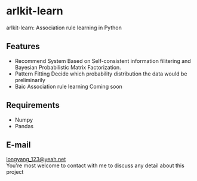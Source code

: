 # arlkit-learn
arlkit-learn: Association rule learning in Python

## Features
+ Recommend System
Based on Self-consistent information filitering and Bayesian Probabilistic Matrix Factorization.
+ Pattern Fitting
Decide which probability distribution the data would be preliminarily
+ Baic Association rule learning
Coming soon

## Requirements
+ Numpy
+ Pandas

## E-mail
longyang_123@yeah.net  
You're most welcome to contact with me to discuss any detail about this project